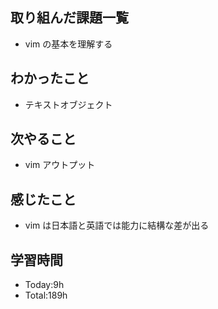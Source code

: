 ## 取り組んだ課題一覧
- vim の基本を理解する
## わかったこと
- テキストオブジェクト
## 次やること
- vim アウトプット
## 感じたこと
- vim は日本語と英語では能力に結構な差が出る
## 学習時間
- Today:9h
- Total:189h
